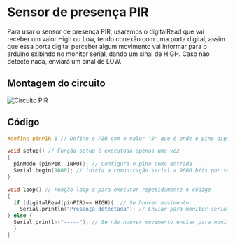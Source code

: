 # Sensor de presença PIR

Para usar o sensor de presença PIR, usaremos o digitalRead que vai receber um valor High ou Low, tendo conexão com uma porta digital, assim que essa porta digital perceber algum movimento vai informar para o arduino exibindo no monitor serial, dando um sinal de HIGH. Caso não detecte nada, enviará um sinal de LOW.

## Montagem do circuito
![Circuito PIR](./LED.png)

## Código

```C
#define pinPIR 8 // Define o PIR com o valor "8" que é onde o pino digital está conectado

void setup() // Função setup é executada apenas uma vez
{
  pinMode (pinPIR, INPUT); // Configura o pino como entrada
  Serial.begin(9600); // inicia a comunicação serial a 9600 bits por segundo
}

void loop() // Função loop é para executar repetidamente o código
{
  if (digitalRead(pinPIR)== HIGH){  // Se houver movimento
    Serial.println("Presença detectada"); // Enviar para monitor serial
} else { 
  Serial.println("-----"); // Se não houver movimento enviar para monitor serial
  }
}
```
